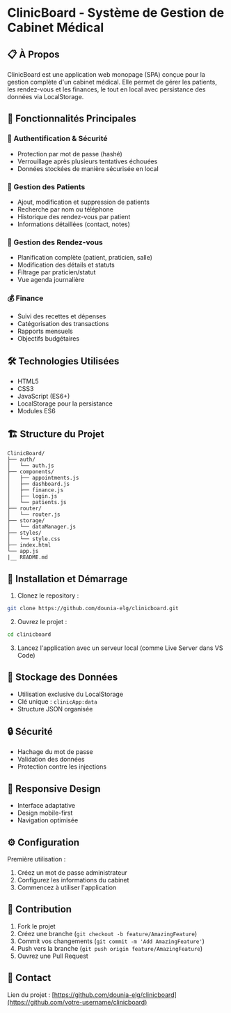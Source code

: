 # ClinicBoard - Système de Gestion de Cabinet Médical

## 📋 À Propos
ClinicBoard est une application web monopage (SPA) conçue pour la gestion complète d'un cabinet médical. Elle permet de gérer les patients, les rendez-vous et les finances, le tout en local avec persistance des données via LocalStorage.

## 🌟 Fonctionnalités Principales

### 🔐 Authentification & Sécurité
- Protection par mot de passe (hashé)
- Verrouillage après plusieurs tentatives échouées
- Données stockées de manière sécurisée en local

### 👥 Gestion des Patients
- Ajout, modification et suppression de patients
- Recherche par nom ou téléphone
- Historique des rendez-vous par patient
- Informations détaillées (contact, notes)

### 📅 Gestion des Rendez-vous
- Planification complète (patient, praticien, salle)
- Modification des détails et statuts
- Filtrage par praticien/statut
- Vue agenda journalière

### 💰 Finance
- Suivi des recettes et dépenses
- Catégorisation des transactions
- Rapports mensuels
- Objectifs budgétaires

## 🛠 Technologies Utilisées
- HTML5
- CSS3
- JavaScript (ES6+)
- LocalStorage pour la persistance
- Modules ES6

## 🏗 Structure du Projet
```
ClinicBoard/
├── auth/
│   └── auth.js
├── components/
│   ├── appointments.js
│   ├── dashboard.js
│   ├── finance.js
│   ├── login.js
│   └── patients.js
├── router/
│   └── router.js
├── storage/
│   └── dataManager.js
├── styles/
│   └── style.css
├── index.html
└── app.js
|__ README.md
```

## 🚀 Installation et Démarrage

1. Clonez le repository :
```bash
git clone https://github.com/dounia-elg/clinicboard.git
```

2. Ouvrez le projet :
```bash
cd clinicboard
```

3. Lancez l'application avec un serveur local (comme Live Server dans VS Code)

## 💾 Stockage des Données
- Utilisation exclusive du LocalStorage
- Clé unique : `clinicApp:data`
- Structure JSON organisée

## 🔒 Sécurité
- Hachage du mot de passe
- Validation des données
- Protection contre les injections

## 📱 Responsive Design
- Interface adaptative
- Design mobile-first
- Navigation optimisée

## ⚙️ Configuration
Première utilisation :
1. Créez un mot de passe administrateur
2. Configurez les informations du cabinet
3. Commencez à utiliser l'application

## 🤝 Contribution
1. Fork le projet
2. Créez une branche (`git checkout -b feature/AmazingFeature`)
3. Commit vos changements (`git commit -m 'Add AmazingFeature'`)
4. Push vers la branche (`git push origin feature/AmazingFeature`)
5. Ouvrez une Pull Request

## 👥 Contact
Lien du projet : [https://github.com/dounia-elg/clinicboard](https://github.com/votre-username/clinicboard)